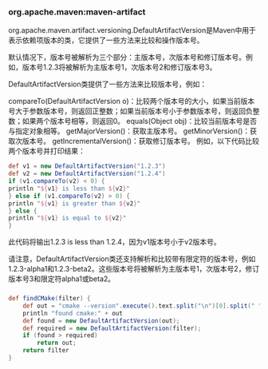 ### org.apache.maven:maven-artifact

org.apache.maven.artifact.versioning.DefaultArtifactVersion是Maven中用于表示依赖项版本的类，它提供了一些方法来比较和操作版本号。

默认情况下，版本号被解析为三个部分：主版本号，次版本号和修订版本号。例如，版本号1.2.3将被解析为主版本号1，次版本号2和修订版本号3。

DefaultArtifactVersion类提供了一些方法来比较版本号，例如：

compareTo(DefaultArtifactVersion o)：比较两个版本号的大小，如果当前版本号大于参数版本号，则返回正整数；如果当前版本号小于参数版本号，则返回负整数；如果两个版本号相等，则返回0。
equals(Object obj)：比较当前版本号是否与指定对象相等。
getMajorVersion()：获取主版本号。
getMinorVersion()：获取次版本号。
getIncrementalVersion()：获取修订版本号。
例如，以下代码比较两个版本号并打印结果：
```groovy
def v1 = new DefaultArtifactVersion("1.2.3")
def v2 = new DefaultArtifactVersion("1.2.4")
if (v1.compareTo(v2) < 0) {
println "${v1} is less than ${v2}"
} else if (v1.compareTo(v2) > 0) {
println "${v1} is greater than ${v2}"
} else {
println "${v1} is equal to ${v2}"
}
```
此代码将输出1.2.3 is less than 1.2.4，因为v1版本号小于v2版本号。

请注意，DefaultArtifactVersion类还支持解析和比较带有限定符的版本号，例如1.2.3-alpha1和1.2.3-beta2。这些版本号将被解析为主版本号1，次版本号2，修订版本号3和限定符alpha1或beta2。

### 
```groovy
def findCMake(filter) {
    def out = "cmake --version".execute().text.split("\n")[0].split(" ").last()
    println "found cmake:" + out
    def found = new DefaultArtifactVersion(out);
    def required = new DefaultArtifactVersion(filter);
    if (found > required)
        return out;
    return filter
}
```